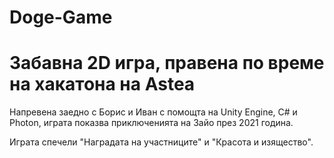 # Doge-Game
# Забавна 2D игра, правена по време на хакатона на Astea


Напревена заедно с Борис и Иван с помощта на Unity Engine, C# и Photon, играта показва приключенията на Зайо през 2021 година.


Играта спечели "Наградата на участниците" и "Красота и изящество".
